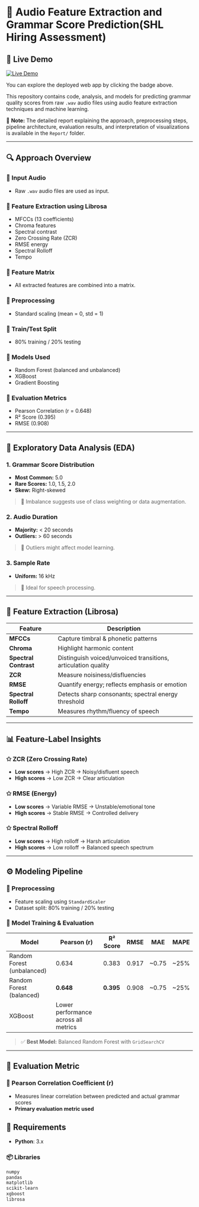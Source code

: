 # 🎵 Audio Feature Extraction and Grammar Score Prediction(SHL Hiring Assessment)

## 🔗 Live Demo

[![Live Demo](https://img.shields.io/badge/Live-Demo-blue?style=for-the-badge&logo=render)](https://shl-hiring-assessment-hosted-on-kaggle-18.onrender.com)

You can explore the deployed web app by clicking the badge above.


This repository contains code, analysis, and models for predicting grammar quality scores from raw `.wav` audio files using audio feature extraction techniques and machine learning.

📄 **Note:** The detailed report explaining the approach, preprocessing steps, pipeline architecture, evaluation results, and interpretation of visualizations is available in the `Report/` folder.


---


## 🔍 Approach Overview

### 🔸 Input Audio
- Raw `.wav` audio files are used as input.

### 🔸 Feature Extraction using Librosa
- MFCCs (13 coefficients)
- Chroma features
- Spectral contrast
- Zero Crossing Rate (ZCR)
- RMSE energy
- Spectral Rolloff
- Tempo

### 🔸 Feature Matrix
- All extracted features are combined into a matrix.

### 🔸 Preprocessing
- Standard scaling (mean = 0, std = 1)

### 🔸 Train/Test Split
- 80% training / 20% testing

### 🔸 Models Used
- Random Forest (balanced and unbalanced)
- XGBoost
- Gradient Boosting

### 🔸 Evaluation Metrics
- Pearson Correlation (r = 0.648)
- R² Score (0.395)
- RMSE (0.908)

---

## 🔢 Exploratory Data Analysis (EDA)

### 1. Grammar Score Distribution
- **Most Common:** 5.0  
- **Rare Scores:** 1.0, 1.5, 2.0  
- **Skew:** Right-skewed  
> 📌 Imbalance suggests use of class weighting or data augmentation.

### 2. Audio Duration
- **Majority:** < 20 seconds  
- **Outliers:** > 60 seconds  
> 📌 Outliers might affect model learning.

### 3. Sample Rate
- **Uniform:** 16 kHz  
> 📌 Ideal for speech processing.

---

## 🎼 Feature Extraction (Librosa)

| Feature           | Description                                                         |
|-------------------|---------------------------------------------------------------------|
| **MFCCs**         | Capture timbral & phonetic patterns                                 |
| **Chroma**        | Highlight harmonic content                                          |
| **Spectral Contrast** | Distinguish voiced/unvoiced transitions, articulation quality |
| **ZCR**           | Measure noisiness/disfluencies                                      |
| **RMSE**          | Quantify energy; reflects emphasis or emotion                       |
| **Spectral Rolloff** | Detects sharp consonants; spectral energy threshold             |
| **Tempo**         | Measures rhythm/fluency of speech                                   |

---

## 📊 Feature-Label Insights

### ✩ ZCR (Zero Crossing Rate)
- **Low scores** → High ZCR → Noisy/disfluent speech  
- **High scores** → Low ZCR → Clear articulation

### ✩ RMSE (Energy)
- **Low scores** → Variable RMSE → Unstable/emotional tone  
- **High scores** → Stable RMSE → Controlled delivery

### ✩ Spectral Rolloff
- **Low scores** → High rolloff → Harsh articulation  
- **High scores** → Low rolloff → Balanced speech spectrum

---

## ⚙️ Modeling Pipeline

### 🧪 Preprocessing
- Feature scaling using `StandardScaler`
- Dataset split: 80% training / 20% testing

### 🧠 Model Training & Evaluation

| Model                    | Pearson (r) | R² Score | RMSE  | MAE    | MAPE   |
|--------------------------|-------------|----------|--------|--------|--------|
| Random Forest (unbalanced) | 0.634       | 0.383    | 0.917 | ~0.75 | ~25%  |
| Random Forest (balanced)   | **0.648**   | **0.395**| 0.908 | ~0.75 | ~25%  |
| XGBoost                    | Lower performance across all metrics |

> ✅ **Best Model:** Balanced Random Forest with `GridSearchCV`

---

## 🧲 Evaluation Metric

### 📌 Pearson Correlation Coefficient (r)
- Measures linear correlation between predicted and actual grammar scores  
- **Primary evaluation metric used**

## 📁 Requirements

- **Python**: 3.x

### 📦 Libraries

```txt
numpy  
pandas  
matplotlib  
scikit-learn  
xgboost  
librosa

